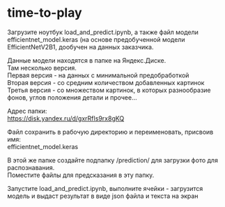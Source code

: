 # time-to-play
Загрузите ноутбук load_and_predict.ipynb, а также файл модели efficientnet_model.keras (на основе предобученной модели EfficientNetV2B1, дообучен на данных заказчика.  
  
Данные модели находятся в папке на Яндекс.Диске.  
Там несколько версия.  
Первая версия  - на данных с минимальной предобработкой  
Вторая версия - со средним количеством добавленных картинок  
Третья версия - со множеством картинок, в которых разнообразие фонов, углов положения детали и прочее...  

Адрес папки:  
https://disk.yandex.ru/d/gxrRfIs9rx8gKQ  

Файл сохранить в рабочую директорию и переименовать, присвоив имя:  
efficientnet_model.keras  

В этой же папке создайте подпапку /prediction/ для загрузки фото для распознавания.  
Поместите файлы для предсказания в эту папку.  

Запустите load_and_predict.ipynb, выполните ячейки - загрузится модель и выдаст результат в виде json файла и текста на экран
